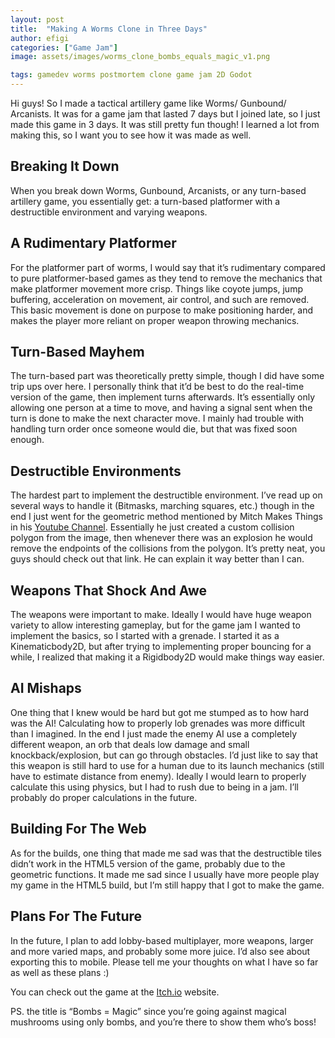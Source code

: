 ```yaml
---
layout: post
title:  "Making A Worms Clone in Three Days"
author: efigi
categories: ["Game Jam"]
image: assets/images/worms_clone_bombs_equals_magic_v1.png

tags: gamedev worms postmortem clone game jam 2D Godot
---
```


Hi guys! So I made a tactical artillery game like Worms/ Gunbound/ Arcanists. It was for a game jam that lasted 7 days but I joined late, so I just made this game in 3 days. It was still pretty fun though! I learned a lot from making this, so I want you to see how it was made as well.

## Breaking It Down

When you break down Worms, Gunbound, Arcanists, or any turn-based artillery game, you essentially get: a turn-based platformer with a destructible environment and varying weapons.

## A Rudimentary Platformer

For the platformer part of worms, I would say that it’s rudimentary compared to pure platformer-based games as they tend to remove the mechanics that make platformer movement more crisp. Things like coyote jumps, jump buffering, acceleration on movement, air control, and such are removed. This basic movement is done on purpose to make positioning harder, and makes the player more reliant on proper weapon throwing mechanics.

## Turn-Based Mayhem

The turn-based part was theoretically pretty simple, though I did have some trip ups over here. I personally think that it’d be best to do the real-time version of the game, then implement turns afterwards. It’s essentially only allowing one person at a time to move, and having a signal sent when the turn is done to make the next character move. I mainly had trouble with handling turn order once someone would die, but that was fixed soon enough.

## Destructible Environments

The hardest part to implement the destructible environment. I’ve read up on several ways to handle it (Bitmasks, marching squares, etc.) though in the end I just went for the geometric method mentioned by Mitch Makes Things in his <a href="https://www.youtube.com/watch?v=q9SV4o7ZZNk">Youtube Channel</a>. Essentially he just created a custom collision polygon from the image, then whenever there was an explosion he would remove the endpoints of the collisions from the polygon. It’s pretty neat, you guys should check out that link. He can explain it way better than I can.

## Weapons That Shock And Awe

The weapons were important to make. Ideally I would have huge weapon variety to allow interesting gameplay, but for the game jam I wanted to implement the basics, so I started with a grenade. I started it as a Kinematicbody2D, but after trying to implementing proper bouncing for a while, I realized that making it a Rigidbody2D would make things way easier.

## AI Mishaps

One thing that I knew would be hard but got me stumped as to how hard was the AI! Calculating how to properly lob grenades was more difficult than I imagined. In the end I just made the enemy AI use a completely different weapon, an orb that deals low damage and small knockback/explosion, but can go through obstacles. I’d just like to say that this weapon is still hard to use for a human due to its launch mechanics (still have to estimate distance from enemy). Ideally I would learn to properly calculate this using physics, but I had to rush due to being in a jam. I’ll probably do proper calculations in the future.

## Building For The Web

As for the builds, one thing that made me sad was that the destructible tiles didn’t work in the HTML5 version of the game, probably due to the geometric functions. It made me sad since I usually have more people play my game in the HTML5 build, but I’m still happy that I got to make the game.

## Plans For The Future

In the future, I plan to add lobby-based multiplayer, more weapons, larger and more varied maps, and probably some more juice. I’d also see about exporting this to mobile. Please tell me your thoughts on what I have so far as well as these plans :)

You can check out the game at the <a href="https://efigi.itch.io/bombs-equals-magic">Itch.io</a> website.

PS. the title is “Bombs = Magic” since you’re going against magical mushrooms using only bombs, and you’re there to show them who’s boss!
